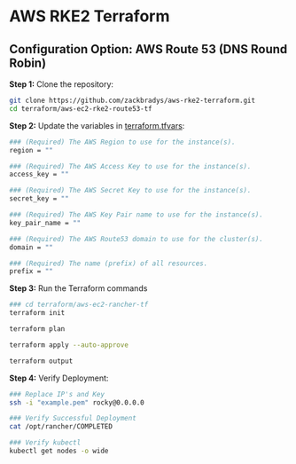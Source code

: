 # AWS RKE2 Terraform

## Configuration Option: **AWS Route 53 (DNS Round Robin)**

**Step 1:** Clone the repository:
```bash
git clone https://github.com/zackbradys/aws-rke2-terraform.git
cd terraform/aws-ec2-rke2-route53-tf
```

**Step 2:** Update the variables in [terraform.tfvars](terraform.tfvars):
```bash
### (Required) The AWS Region to use for the instance(s).
region = ""

### (Required) The AWS Access Key to use for the instance(s).
access_key = ""

### (Required) The AWS Secret Key to use for the instance(s).
secret_key = ""

### (Required) The AWS Key Pair name to use for the instance(s).
key_pair_name = ""

### (Required) The AWS Route53 domain to use for the cluster(s).
domain = ""

### (Required) The name (prefix) of all resources.
prefix = ""
```

**Step 3:** Run the Terraform commands
```bash
### cd terraform/aws-ec2-rancher-tf
terraform init

terraform plan

terraform apply --auto-approve

terraform output
```

**Step 4:** Verify Deployment:
```bash
### Replace IP's and Key
ssh -i "example.pem" rocky@0.0.0.0

### Verify Successful Deployment
cat /opt/rancher/COMPLETED

### Verify kubectl
kubectl get nodes -o wide
```